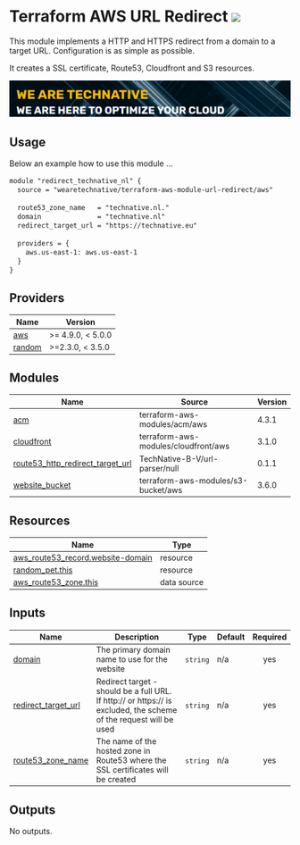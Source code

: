 # Terraform AWS URL Redirect ![](https://img.shields.io/github/actions/workflow/status/wearetechnative/terraform-aws-module-url-redirect/tflint.yaml)

<!-- SHIELDS -->

This module implements a HTTP and HTTPS redirect from a domain to a target URL.
Configuration is as simple as possible.

It creates a SSL certificate, Route53, Cloudfront and S3 resources.

[![](we-are-technative.png)](https://technative.eu)

## Usage

Below an example how to use this module ...

```hcl
module "redirect_technative_nl" {
  source = "wearetechnative/terraform-aws-module-url-redirect/aws"

  route53_zone_name   = "technative.nl."
  domain              = "technative.nl"
  redirect_target_url = "https://technative.eu"

  providers = {
    aws.us-east-1: aws.us-east-1
  }
}
```

<!-- BEGIN_TF_DOCS -->
## Providers

| Name | Version |
|------|---------|
| <a name="provider_aws"></a> [aws](#provider\_aws) | >= 4.9.0, < 5.0.0 |
| <a name="provider_random"></a> [random](#provider\_random) | >=2.3.0, < 3.5.0 |

## Modules

| Name | Source | Version |
|------|--------|---------|
| <a name="module_acm"></a> [acm](#module\_acm) | terraform-aws-modules/acm/aws | 4.3.1 |
| <a name="module_cloudfront"></a> [cloudfront](#module\_cloudfront) | terraform-aws-modules/cloudfront/aws | 3.1.0 |
| <a name="module_route53_http_redirect_target_url"></a> [route53\_http\_redirect\_target\_url](#module\_route53\_http\_redirect\_target\_url) | TechNative-B-V/url-parser/null | 0.1.1 |
| <a name="module_website_bucket"></a> [website\_bucket](#module\_website\_bucket) | terraform-aws-modules/s3-bucket/aws | 3.6.0 |

## Resources

| Name | Type |
|------|------|
| [aws_route53_record.website-domain](https://registry.terraform.io/providers/hashicorp/aws/latest/docs/resources/route53_record) | resource |
| [random_pet.this](https://registry.terraform.io/providers/hashicorp/random/latest/docs/resources/pet) | resource |
| [aws_route53_zone.this](https://registry.terraform.io/providers/hashicorp/aws/latest/docs/data-sources/route53_zone) | data source |

## Inputs

| Name | Description | Type | Default | Required |
|------|-------------|------|---------|:--------:|
| <a name="input_domain"></a> [domain](#input\_domain) | The primary domain name to use for the website | `string` | n/a | yes |
| <a name="input_redirect_target_url"></a> [redirect\_target\_url](#input\_redirect\_target\_url) | Redirect target - should be a full URL. If http:// or https:// is excluded, the scheme of the request will be used | `string` | n/a | yes |
| <a name="input_route53_zone_name"></a> [route53\_zone\_name](#input\_route53\_zone\_name) | The name of the hosted zone in Route53 where the SSL certificates will be created | `string` | n/a | yes |

## Outputs

No outputs.
<!-- END_TF_DOCS -->
